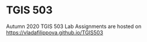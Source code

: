 # TGIS 503
Autumn 2020 TGIS 503 Lab Assignments are hosted on https://vladafilippova.github.io/TGIS503
